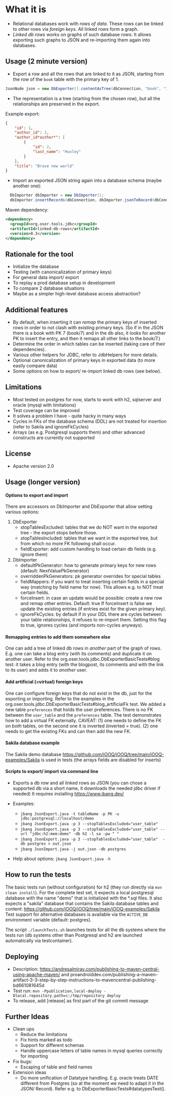 What it is
===========
* Relational databases work with _rows of data_. These rows can be linked to other rows via _foreign keys_. All linked rows form a graph. 
* _Linked db rows_ works on graphs of such database rows: It allows exporting such graphs to JSON and re-importing them again into databases.

Usage (2 minute version)
--------------------------
* Export a row and all the rows that are linked to it as JSON, starting from the row of the `book` 
table with the primary key of 1.  
 ```Java
JsonNode json = new DbExporter().contentAsTree(dbConnection, "book", "1").asJsonNode();
```
* The representation is a tree (starting from the chosen row), but all the relationships are preserved in the export.


Example export:
```JSON
{
	"id": 1,
	"author_id": 2,
	"author_id*author*": [
		{
			"id": 2,
			"last_name": "Huxley"
		}
	],
	"title": "Brave new world"
}
```

* Import an exported JSON string again into a database schema (maybe another one):
```Java
  DbImporter dbImporter = new DbImporter();
  dbImporter.insertRecords(dbConnection, dbImporter.jsonToRecord(dbConnection, "book", json));
```

Maven dependency:
```XML
<dependency>
  <groupId>org.oser.tools.jdbc</groupId>
  <artifactId>linked-db-rows</artifactId>
  <version>0.3</version>
</dependency>
```

Rationale for the tool
--------------
* Initialize the database
* Testing (with canonicalization of primary keys)
* For general data import/ export
* To replay a prod database setup in development 
* To compare 2 database situations
* Maybe as a simpler high-level database access abstraction?


Additional features
---------------------
* By default, when inserting it can *remap* the primary keys of inserted rows in order to not clash with existing primary keys. 
(So if in the JSON there is a book with PK 7 (book/7) and in the db also, it looks for another PK to insert the entry, and then it remaps all other links to the book/7.)
* Determine the order in which tables can be inserted (taking care of their dependencies).
* Various other helpers for JDBC, refer to JdbHelpers for more details.
* Optional canonicalization of primary keys in exported data (to more easily compare data)
* Some options on how to export/ re-import linked db rows (see below).


Limitations
------------
* Most tested on postgres for now, starts to work with h2, sqlserver and oracle (mysql with limitations)
* Test coverage can be improved
* It solves a problem I have - quite hacky in many ways
* Cycles in FKs of the database schema (DDL) are not treated for insertion (refer to Sakila and ignoreFkCycles)
* Arrays (as e.g. Postgresql supports them) and other advanced constructs are currently not supported

License
---------
* Apache version 2.0

Usage (longer version)
-----------------------
#### Options to export and import
There are accessors on DbImporter and DbExporter that allow setting various options:
1. DbExporter
    * stopTablesExcluded: tables that we do NOT want in the exported tree - the export stops before those.
    * stopTablesIncluded: tables that we want in the exported tree, but from which no more FK following shall occur.
    * fieldExporter: add custom handling to load certain db fields (e.g. ignore them)
2. DbImporter
    * defaultPkGenerator:  how to generate primary keys for new rows (default: NextValuePkGenerator)
    * overriddenPkGenerators: pk generator overrides for special tables
    * fieldMappers: if you want to treat inserting certain fields in a special way (matching by field name for now). This allows e.g. to NOT treat certain fields.
    * forceInsert: in case an update would be possible: create a new row and remap other entries. Default: true 
      If forceInsert is false we update the existing entries (if entries exist for the given primary key).  
    * ignoreFkCycles: by default if in your DDL there are cycles between your table relationships, it refuses to re-import them. Setting this flag to true, ignores cycles (and imports non-cycles anyways).
          
#### Remapping entries to add them somewhere else
One can add a tree of linked db rows in *another* part of the graph of rows. E.g. one can take a blog entry (with its comments) and 
duplicate it on another user. Refer to the org.oser.tools.jdbc.DbExporterBasicTests#blog test: it takes a blog entry 
(with the blogpost, its comments and with the link to its user) and adds it to *another* user.
   
#### Add artificial (=virtual) foreign keys
One can configure foreign keys that do not exist in the db, just for the exporting or importing. Refer to the examples
in the  org.oser.tools.jdbc.DbExporterBasicTests#blog_artificialFk test. We added a new table `preferences` that holds the
user preferences. There is no FK between the `user_table` and the `preferences` table. The test demonstrates how to add a virtual FK externally.
CAVEAT: (1) one needs to define the FK on *both* tables, on the second one it is inverted (inverted = true). (2) one needs to get the existing FKs and can then add the new FK.
 
#### Sakila database example
The Sakila demo database https://github.com/jOOQ/jOOQ/tree/main/jOOQ-examples/Sakila is used in tests (the arrays fields are disabled for inserts)

#### Scripts to export/ import via command line
 * Exports a db row and all linked rows as JSON (you can chose a supported db via a short name, it downloads the needed jdbc driver if needed)
   It requires installing https://www.jbang.dev/
 * Examples:
    *  `jbang JsonExport.java -t tableName -p PK -u jdbc:postgresql://localhost/demo`
    *  `jbang JsonExport.java -p 3 --stopTablesExcluded="user_table"`
    *  `jbang JsonExport.java -p 3 --stopTablesExcluded="user_table" --url "jdbc:h2:mem:demo" -db h2 -l sa -pw " "`   
    *  `jbang JsonExport.java -p 3 --stopTablesExcluded="user_table"  -db postgres > out.json`
    *  `jbang JsonImport.java -j out.json -db postgres`
    
 * Help about options:  `jbang JsonExport.java -h`
 

How to run the tests
---------------------
The basic tests run (without configuration) for h2 (they run directly via `mvn clean install`).
For the complete test set, it expects a local postgresql database with the name "demo" that is initialized with the *.sql files.
It also expects a "sakila" database that contains the Sakila database tables and content: https://github.com/jOOQ/jOOQ/tree/main/jOOQ-examples/Sakila
Test support for alternative databases is available via the `ACTIVE_DB` environment variable (default: postgres). 

The script `./launchTests.sh` launches tests for all the db systems where the tests run (db systems other than Postgresql and h2
are launched automatically via testcontainer).  

Deploying
--------------
 * Description: https://andresalmiray.com/publishing-to-maven-central-using-apache-maven/ and
   proandroiddev.com/publishing-a-maven-artifact-3-3-step-by-step-instructions-to-mavencentral-publishing-bd661081645d
 * Test run: `mvn -Ppublication,local-deploy -Dlocal.repository.path=c:/tmp/repository deploy`
 * To release, add [release] as first part of the git commit message
 

Further Ideas
--------------
* Clean ups
    - Reduce the limitations
    - Fix hints marked as todo
    - Support for different schemas
    - Handle uppercase letters of table names in mysql queries correctly for importing
* Fix bugs:
    - Escaping of table and field names
* Extension ideas
    - Do more unification of Datatype handling. E.g. oracle treats DATE different from Postgres (so at the moment
    we need to adapt it in the JSON/ Record). Refer e.g. to DbExporterBasicTests#datatypesTest(). 
